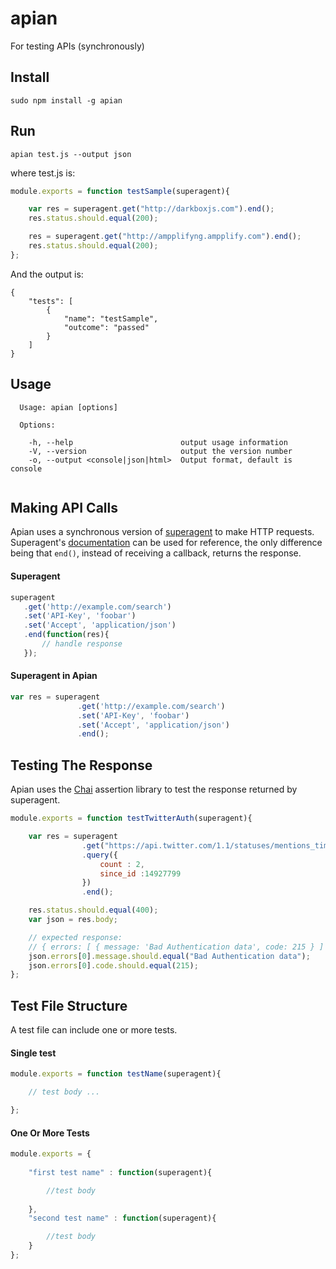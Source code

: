 # apian
For testing APIs (synchronously)

## Install

```
sudo npm install -g apian
```

## Run

```
apian test.js --output json
```

where test.js is:
``` javascript
module.exports = function testSample(superagent){

    var res = superagent.get("http://darkboxjs.com").end();
    res.status.should.equal(200);

    res = superagent.get("http://ampplifyng.ampplify.com").end();
    res.status.should.equal(200);
};
```

And the output is:
```
{
    "tests": [
        {
            "name": "testSample",
            "outcome": "passed"
        }
    ]
}
```

## Usage

```
  Usage: apian [options]

  Options:

    -h, --help                        output usage information
    -V, --version                     output the version number
    -o, --output <console|json|html>  Output format, default is console


```

## Making API Calls

Apian uses a synchronous version of [superagent](https://github.com/visionmedia/superagent) to make HTTP requests. Superagent's [documentation](http://visionmedia.github.io/superagent/) can be used for reference, the only difference being that ```end()```, instead of receiving a callback, returns the response.

#### Superagent
``` javascript
superagent
   .get('http://example.com/search')
   .set('API-Key', 'foobar')
   .set('Accept', 'application/json')
   .end(function(res){
       // handle response
   });
```

#### Superagent in Apian
``` javascript
var res = superagent
               .get('http://example.com/search')
               .set('API-Key', 'foobar')
               .set('Accept', 'application/json')
               .end();

```

## Testing The Response

Apian uses the [Chai](http://chaijs.com/) assertion library to test the response returned by superagent.

``` javascript
module.exports = function testTwitterAuth(superagent){

    var res = superagent
                .get("https://api.twitter.com/1.1/statuses/mentions_timeline.json")
                .query({
                    count : 2,
                    since_id :14927799 
                })
                .end();

    res.status.should.equal(400);
    var json = res.body;

    // expected response:
    // { errors: [ { message: 'Bad Authentication data', code: 215 } ] } 
    json.errors[0].message.should.equal("Bad Authentication data");
    json.errors[0].code.should.equal(215);
};

```

## Test File Structure

A test file can include one or more tests.

#### Single test
``` javascript
module.exports = function testName(superagent){

    // test body ...

};

```

#### One Or More Tests

``` javascript
module.exports = {
    
    "first test name" : function(superagent){

        //test body
            
    },
    "second test name" : function(superagent){

        //test body
    }
};
```
